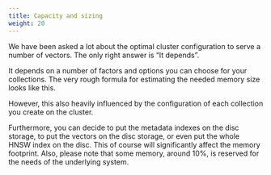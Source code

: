 ```yaml
---
title: Capacity and sizing
weight: 20
---
```



We have been asked a lot about the optimal cluster configuration to serve a number of vectors.
The only right answer is “It depends”.

It depends on a number of factors and options you can choose for your collections.
The very rough formula for estimating the needed memory size looks like this.


<!---
ToDo: add a formula
-->

However, this also heavily influenced by the configuration of each collection you create on the cluster.

Furthermore, you can decide to put the metadata indexes on the disc storage, to put the vectors on the disc storage, or even put the whole HNSW index on the disc. This of course will significantly affect the memory footprint. 
Also, please note that some memory, around 10%, is reserved for the needs of the underlying system.  

<!--
@todo Andrey Vasnetsov please add more details here.
-->